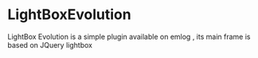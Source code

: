 LightBoxEvolution
=================

LightBox Evolution is a simple plugin available on emlog , its main frame is based on JQuery lightbox
